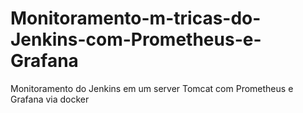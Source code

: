 # Monitoramento-m-tricas-do-Jenkins-com-Prometheus-e-Grafana
Monitoramento do Jenkins em um server Tomcat com Prometheus e Grafana via docker
